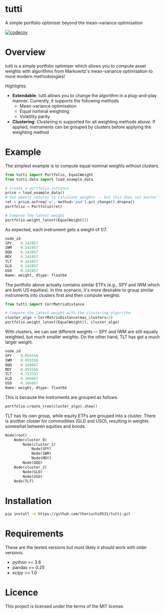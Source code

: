 # tutti

A simple portfolio optimiser beyond the mean-variance optimisation

[![codecov](https://codecov.io/gh/thoriuchi0531/tutti/branch/main/graph/badge.svg?token=U6UFHUM29L)](https://codecov.io/gh/thoriuchi0531/tutti)

# Overview

tutti is a simple portfolio optimiser which allows you to compute asset weights with algorithms from Markowitz's
mean-variance optimisation to more modern methodologies!

Highlights:

- **Extendable**: tutti allows you to change the algorithm in a plug-and-play manner. Currently, it supports the
  following methods
    - Mean-variance optimisation
    - Equal nominal weighting
    - Volatility parity
- **Clustering**: Clustering is supported for all weighting methods above. If applied, instruments can be grouped by
  clusters before applying the weighting method

# Example

The simplest example is to compute equal nominal weights without clusters.

```python
from tutti import Portfolio, EqualWeight
from tutti.data import load_example_data

# Create a portfolio instance
price = load_example_data()
# Use weekly returns to calculate weights -- but this does not matter for equal weighting.
ret = price.asfreq('w', method='pad').pct_change().dropna()
portfolio = Portfolio(ret)

# Compute the latest weight
portfolio.weight_latest(EqualWeight())
```
As expected, each instrument gets a weight of 1/7.
```python
node_id
SPY    0.142857
IWM    0.142857
QQQ    0.142857
MDY    0.142857
TLT    0.142857
GLD    0.142857
USO    0.142857
Name: weight, dtype: float64
```

The portfolio above actually contains similar ETFs (e.g., SPY and IWM which are both US equities). 
In this scenario, it's more desirable to group similar instruments into clusters first and then compute weights.

```python
from tutti import CorrMatrixDistance

# Compute the latest weight with the clustering algorithm
cluster_algo = CorrMatrixDistance(max_clusters=3)
portfolio.weight_latest(EqualWeight(), cluster_algo)
```

With clusters, we can see different weights -- SPY and IWM are still equally weighted, but much smaller weights. 
On the other hand, TLT has got a much larger weight.

```python
node_id
SPY    0.055556
IWM    0.055556
QQQ    0.166667
MDY    0.055556
TLT    0.333333
GLD    0.166667
USO    0.166667
Name: weight, dtype: float64
```

This is because the instruments are grouped as follows.

```python
portfolio.create_tree(cluster_algo).show()
```
TLT has its own group, while equity ETFs are grouped into a cluster. 
There is another cluster for commodities (GLD and USO), resulting in weights somewhat between equities and bonds.
```python
Node(root)
    Node(cluster_0)
        Node(cluster_1)
            Node(SPY)
            Node(IWM)
            Node(MDY)
        Node(QQQ)
    Node(cluster_2)
        Node(GLD)
        Node(USO)
    Node(TLT)
```

# Installation

```bash
pip install -e https://github.com/thoriuchi0531/tutti.git
```

# Requirements

These are the tested versions but most likely it should work with older versions.

- python >= 3.6
- pandas >= 0.25
- scipy >= 1.0

# Licence

This project is licensed under the terms of the MIT license.

